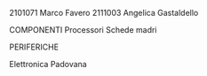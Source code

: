 2101071 Marco Favero 
2111003 Angelica Gastaldello

COMPONENTI
Processori
Schede madri

PERIFERICHE

Elettronica Padovana
